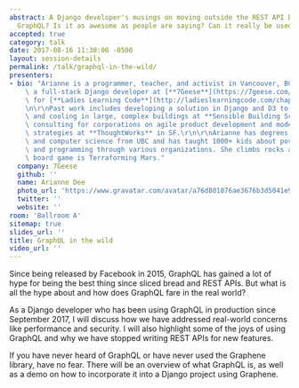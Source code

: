 ```yaml
---
abstract: A Django developer's musings on moving outside the REST API box. What is
  GraphQL? Is it as awesome as people are saying? Can it really be used in production?
accepted: true
category: talk
date: 2017-08-16 11:30:00 -0500
layout: session-details
permalink: /talk/graphql-in-the-wild/
presenters:
- bio: "Arianne is a programmer, teacher, and activist in Vancouver, BC. She is currently\
    \ a full-stack Django developer at [**7Geese**](https://7geese.com/) and an instructor\
    \ for [**Ladies Learning Code**](http://ladieslearningcode.com/chapters/vancouver/).\r\
    \n\r\nPast work includes developing a solution in Django and D3 to automate heating\
    \ and cooling in large, complex buildings at **Sensible Building Science** and\
    \ consulting for corporations on agile product development and modern testing\
    \ strategies at **ThoughtWorks** in SF.\r\n\r\nArianne has degrees in civil engineering\
    \ and computer science from UBC and has taught 1000+ kids about poverty, science,\
    \ and programming through various organizations. She climbs rocks and her favourite\
    \ board game is Terraforming Mars."
  company: 7Geese
  github: ''
  name: Arianne Dee
  photo_url: 'https://www.gravatar.com/avatar/a76d801876ae3676b3d5041e9348a1da?s=400'
  twitter: ''
  website: ''
room: 'Ballroom A'
sitemap: true
slides_url: ''
title: GraphQL in the wild
video_url: ''
---
```


Since being released by Facebook in 2015, GraphQL has gained a lot of hype for being the best thing since sliced bread and REST APIs. But what is all the hype about and how does GraphQL fare in the real world?

As a Django developer who has been using GraphQL in production since September 2017, I will discuss how we have addressed real-world concerns like performance and security. I will also highlight some of the joys of using GraphQL and why we have stopped writing REST APIs for new features.

If you have never heard of GraphQL or have never used the Graphene library, have no fear. There will be an overview of what GraphQL is, as well as a demo on how to incorporate it into a Django project using Graphene.

